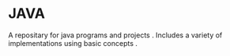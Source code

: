 # JAVA
A repositary for java programs and projects . Includes a variety of implementations using basic concepts .

